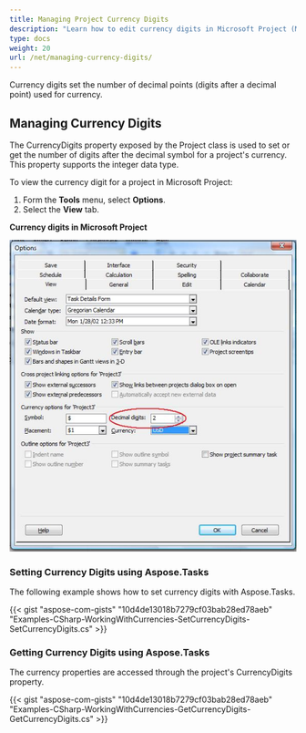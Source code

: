 ```yaml
---
title: Managing Project Currency Digits
description: "Learn how to edit currency digits in Microsoft Project (MPP/XML) files using Aspose.Tasks for .NET."
type: docs
weight: 20
url: /net/managing-currency-digits/
---
```


Currency digits set the number of decimal points (digits after a decimal point) used for currency.

## **Managing Currency Digits**
The CurrencyDigits property exposed by the Project class is used to set or get the number of digits after the decimal symbol for a project's currency. This property supports the integer data type.

To view the currency digit for a project in Microsoft Project:

1. Form the **Tools** menu, select **Options**.
2. Select the **View** tab.

**Currency digits in Microsoft Project**

![altering currency symbol in Microsoft Project](managing-currency-digits_1.png)

### **Setting Currency Digits using Aspose.Tasks**
The following example shows how to set currency digits with Aspose.Tasks.

{{< gist "aspose-com-gists" "10d4de13018b7279cf03bab28ed78aeb" "Examples-CSharp-WorkingWithCurrencies-SetCurrencyDigits-SetCurrencyDigits.cs" >}}

### **Getting Currency Digits using Aspose.Tasks**
The currency properties are accessed through the project's CurrencyDigits property.

{{< gist "aspose-com-gists" "10d4de13018b7279cf03bab28ed78aeb" "Examples-CSharp-WorkingWithCurrencies-GetCurrencyDigits-GetCurrencyDigits.cs" >}}
